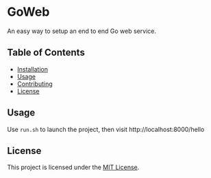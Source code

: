 # GoWeb

An easy way to setup an end to end Go web service.

## Table of Contents

- [Installation](#installation)
- [Usage](#usage)
- [Contributing](#contributing)
- [License](#license)

## Usage

Use `run.sh` to launch the project, then visit http://localhost:8000/hello

## License

This project is licensed under the [MIT License](LICENSE).